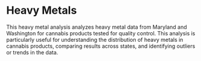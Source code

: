 # Heavy Metals

This heavy metal analysis analyzes heavy metal data from Maryland and Washington for cannabis products tested for quality control. This analysis is particularly useful for understanding the distribution of heavy metals in cannabis products, comparing results across states, and identifying outliers or trends in the data.

<!-- ## Introduction

This script offers a comprehensive examination of heavy metal data by performing:

Descriptive statistics for cannabis product samples
Visual representation of sample count by testing facility
Analysis of cannabinoid distributions
Terpene content distribution and outlier detection
Heavy metal distribution and failure rate calculation
Yearly heavy metal detection trend for Maryland
State-by-state heavy metal comparison between Maryland and Washington

## Literature Review



## Methodology


## Data


## Results



## Discussion


## References -->

